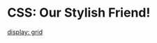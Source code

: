 <!-- TITLE: CSS -->
<!-- SUBTITLE: Our Stylish Friend CSS -->

# CSS: Our Stylish Friend!
[display: grid](css/grid-class)